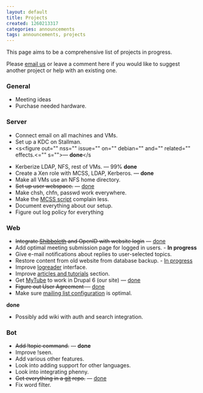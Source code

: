 ```yaml
---
layout: default
title: Projects
created: 1260213317
categories: announcements
tags: announcements, projects
---
```

This page aims to be a comprehensive list of projects in progress.

Please [email us](/contact) or leave a comment here if you would like to suggest another project or help with an existing one.

### General

*   Meeting ideas
*   Purchase needed hardware.

### Server

*   Connect email on all machines and VMs.
*   Set up a KDC on Stallman.
*   <s<figure out="" nss="" issue="" on="" debian="" and="" related="" effects.<="" s="">— **done**</s<figure>
*   Kerberize LDAP, NFS, rest of VMs. — 99% **done**
*   Create a Xen role with MCSS, LDAP, Kerberos. — **done**
*   Make all VMs use an NFS home directory.
*   <s>Set up user webspace.</s> — [done](/personal-webspace)
*   Make chsh, chfn, passwd work everywhere.
*   Make the [MCSS script](http://www.cse.ohio-state.edu/~rowland/mcss/Ubuntu.htm) complain less.
*   Document everything about our setup.
*   Figure out log policy for everything

### Web

*   <s>Integrate [Shibboleth](https://webauth.service.ohio-state.edu/%7Eshibboleth) and OpenID with website login</s> — [done](/registration)
*   Add optimal meeting submission page for logged in users. - **In progress**
*   Give e-mail notifications about replies to user-selected topics.
*   Restore content from old website from database backup. - [In progress](/old_site)
*   Improve [logreader](/logread) interface.
*   Improve [articles and tutorials](/articles) section.
*   Get [MyTube](/mytube) to work in Drupal 6 (our site) — [done](http://www.drupal.org/project/mytube)
*   <s>Figure out User Agreement —</s> [done](/rules)
*   Make sure [mailing list configuration](/proj-mailing) is optimal.

**done**
*   Possibly add wiki with auth and search integration.

### Bot

*   <s>Add !topic command.</s> — **done**
*   Improve !seen.
*   Add various other features.
*   Look into adding support for other languages.
*   Look into integrating phenny.
*   <s>Get everything in a [git](/git) repo.</s> — [done](/public-git)
*   Fix word filter.
